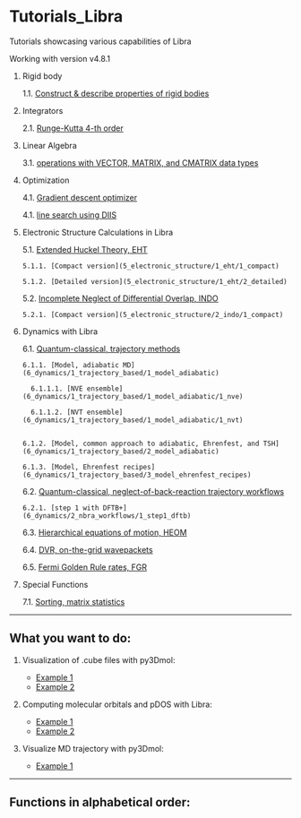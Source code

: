 # Tutorials_Libra
Tutorials showcasing various capabilities of Libra

Working with version v4.8.1


1. Rigid body

    1.1. [Construct & describe properties of rigid bodies](1_rigid_body/1_setup)


2. Integrators

    2.1. [Runge-Kutta 4-th order](2_integrators/1_runge_kutta_4th_order)


3. Linear Algebra

    3.1. [operations with VECTOR, MATRIX, and CMATRIX data types](3_linear_algebra/1_vector_matrix_cmatrix_basics)


4. Optimization

    4.1. [Gradient descent optimizer](4_optimization/1_gradient_descent)

    4.1. [line search using DIIS](4_optimization/2_diis)


5. Electronic Structure Calculations in Libra

    5.1. [Extended Huckel Theory, EHT](5_electronic_structure/1_eht)

       5.1.1. [Compact version](5_electronic_structure/1_eht/1_compact)

       5.1.2. [Detailed version](5_electronic_structure/1_eht/2_detailed)

    5.2. [Incomplete Neglect of Differential Overlap, INDO](5_electronic_structure/2_indo)

       5.2.1. [Compact version](5_electronic_structure/2_indo/1_compact)


6. Dynamics with Libra

    6.1. [Quantum-classical, trajectory methods](6_dynamics/1_trajectory_based)

       6.1.1. [Model, adiabatic MD](6_dynamics/1_trajectory_based/1_model_adiabatic)
       
         6.1.1.1. [NVE ensemble](6_dynamics/1_trajectory_based/1_model_adiabatic/1_nve)

         6.1.1.2. [NVT ensemble](6_dynamics/1_trajectory_based/1_model_adiabatic/1_nvt)


       6.1.2. [Model, common approach to adiabatic, Ehrenfest, and TSH](6_dynamics/1_trajectory_based/2_model_adiabatic)

       6.1.3. [Model, Ehrenfest recipes](6_dynamics/1_trajectory_based/3_model_ehrenfest_recipes)


    6.2. [Quantum-classical, neglect-of-back-reaction trajectory workflows](6_dynamics/2_nbra_workflows)

       6.2.1. [step 1 with DFTB+](6_dynamics/2_nbra_workflows/1_step1_dftb)


    6.3. [Hierarchical equations of motion, HEOM](6_dynamics/3_heom)


    6.4. [DVR, on-the-grid wavepackets](6_dynamics/4_wavepackets)


    6.5. [Fermi Golden Rule rates, FGR](6_dynamics/5_fgr)


7. Special Functions

    7.1. [Sorting, matrix statistics](7_special_functions/1_sorting_matrix_statistics)


_______________________________

## What you want to do:

1. Visualization of .cube files with py3Dmol:
    * [Example 1](5_electronic_structure/1_eht/1_compact/tutorial.ipynb)
    * [Example 2](5_electronic_structure/2_indo/1_compact/tutorial.ipynb)

2. Computing molecular orbitals and pDOS with Libra:
    * [Example 1](5_electronic_structure/1_eht/1_compact/tutorial.ipynb)
    * [Example 2](5_electronic_structure/2_indo/1_compact/tutorial.ipynb)

3. Visualize MD trajectory with py3Dmol:
    * [Example 1](6_dynamics/2_nbra_workflows/1_step1_dftb/turorial.ipynb)


_______________________________


## Functions in alphabetical order:



